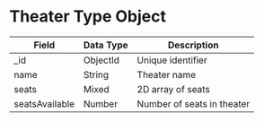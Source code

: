 # Theater Type Object
  
Field | Data Type | Description
--------- | ----------- | -----------
_id | ObjectId | Unique identifier
name | String | Theater name
seats | Mixed | 2D array of seats
seatsAvailable | Number | Number of seats in theater
